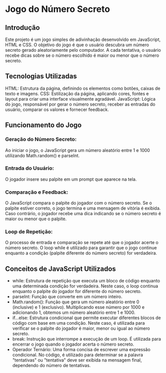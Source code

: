 # Jogo do Número Secreto

## Introdução
Este projeto é um jogo simples de adivinhação desenvolvido em JavaScript, HTML e CSS. O objetivo do jogo é que o usuário descubra um número secreto gerado aleatoriamente pelo computador. A cada tentativa, o usuário recebe dicas sobre se o número escolhido é maior ou menor que o número secreto.

## Tecnologias Utilizadas
HTML: Estrutura da página, definindo os elementos como botões, caixas de texto e imagens.
CSS: Estilização da página, aplicando cores, fontes e layout para criar uma interface visualmente agradável.
JavaScript: Lógica do jogo, responsável por gerar o número secreto, receber as entradas do usuário, comparar os valores e fornecer feedback.

## Funcionamento do Jogo
### Geração do Número Secreto:
Ao iniciar o jogo, o JavaScript gera um número aleatório entre 1 e 1000 utilizando Math.random() e parseInt.
### Entrada do Usuário:
O jogador insere seu palpite em um prompt que aparece na tela.
### Comparação e Feedback:
O JavaScript compara o palpite do jogador com o número secreto. Se o palpite estiver correto, o jogo termina e uma mensagem de vitória é exibida. Caso contrário, o jogador recebe uma dica indicando se o número secreto é maior ou menor que o palpite.
### Loop de Repetição:
O processo de entrada e comparação se repete até que o jogador acerte o número secreto. O loop while é utilizado para garantir que o jogo continue enquanto a condição (palpite diferente do número secreto) for verdadeira.

## Conceitos de JavaScript Utilizados
- while: Estrutura de repetição que executa um bloco de código enquanto uma determinada condição for verdadeira. Neste caso, o loop continua enquanto o palpite do jogador for diferente do número secreto.
- parseInt: Função que converte em um número inteiro.
- Math.random(): Função que gera um número aleatório entre 0 (inclusive) e 1 (exclusivo). Multiplicando esse número por 1000 e adicionando 1, obtemos um número aleatório entre 1 e 1000.
- if...else: Estrutura condicional que permite executar diferentes blocos de código com base em uma condição. Neste caso, é utilizada para verificar se o palpite do jogador é maior, menor ou igual ao número secreto.
- break: Instrução que interrompe a execução de um loop. É utilizada para encerrar o jogo quando o jogador acerta o número secreto.
- Operador Ternário: Uma forma concisa de escrever uma expressão condicional. No código, é utilizado para determinar se a palavra "tentativas" ou "tentativa" deve ser exibida na mensagem final, dependendo do número de tentativas.
